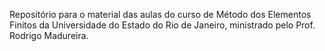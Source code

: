 Repositório para o material das aulas do curso de Método dos Elementos Finitos da Universidade do Estado do Rio de Janeiro, ministrado pelo Prof. Rodrigo Madureira.


